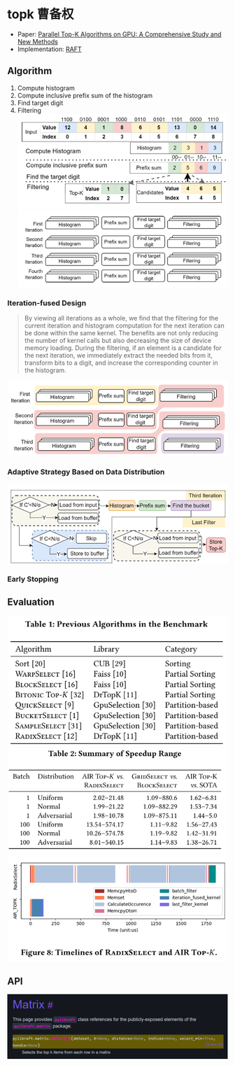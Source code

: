 # topk 曹备权
- Paper: [Parallel Top-K Algorithms on GPU: A Comprehensive Study and New Methods](https://dl.acm.org/doi/pdf/10.1145/3581784.3607062)
- Implementation: [RAFT](https://docs.rapids.ai/api/raft/stable/pylibraft_api/matrix/#pylibraft.matrix.select_k)

## Algorithm
1. Compute histogram
2. Compute inclusive prefix sum of the histogram
3. Find target digit
4. Filtering
![alt text](image.png)
![alt text](image-1.png)
### Iteration-fused Design
> By viewing all iterations as a whole, we find that the filtering
 for the current iteration and histogram computation for the next
 iteration can be done within the same kernel. The benefits are not
 only reducing the number of kernel calls but also decreasing the size
 of device memory loading. During the filtering, if an element is a
 candidate for the next iteration, we immediately extract the needed
 bits from it, transform bits to a digit, and increase the corresponding
 counter in the histogram.

![alt text](image-2.png)
### Adaptive Strategy Based on Data Distribution
![alt text](image-3.png)
### Early Stopping

## Evaluation
![alt text](image-4.png)
![alt text](image-5.png)
![alt text](image-6.png)

## API
![alt text](image-7.png)